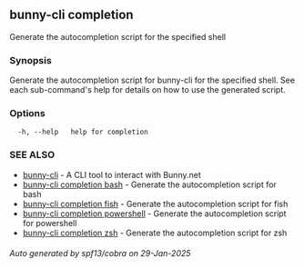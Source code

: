 ## bunny-cli completion

Generate the autocompletion script for the specified shell

### Synopsis

Generate the autocompletion script for bunny-cli for the specified shell.
See each sub-command's help for details on how to use the generated script.


### Options

```
  -h, --help   help for completion
```

### SEE ALSO

* [bunny-cli](bunny-cli.md)	 - A CLI tool to interact with Bunny.net
* [bunny-cli completion bash](bunny-cli_completion_bash.md)	 - Generate the autocompletion script for bash
* [bunny-cli completion fish](bunny-cli_completion_fish.md)	 - Generate the autocompletion script for fish
* [bunny-cli completion powershell](bunny-cli_completion_powershell.md)	 - Generate the autocompletion script for powershell
* [bunny-cli completion zsh](bunny-cli_completion_zsh.md)	 - Generate the autocompletion script for zsh

###### Auto generated by spf13/cobra on 29-Jan-2025
